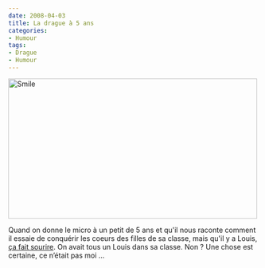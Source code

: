 ```yaml
---
date: 2008-04-03
title: La drague à 5 ans
categories:
- Humour
tags:
- Drague
- Humour
---
```

<img class="alignnone size-full wp-image-486" title="Smile" src="https://dlgjp9x71cipk.cloudfront.net/2008/04/petitnicolas.png" alt="Smile" width="500" height="281" />

Quand on donne le micro à un petit de 5 ans et qu'il nous raconte comment il essaie de conquérir les coeurs des filles de sa classe, mais qu'il y a Louis, <a title="Il en peu plus" href="https://youtube.com/watch?v=HvqmVPvEodY">ça fait sourire</a>.
On avait tous un Louis dans sa classe. Non ?
Une chose est certaine, ce n’était pas moi ... 

 
